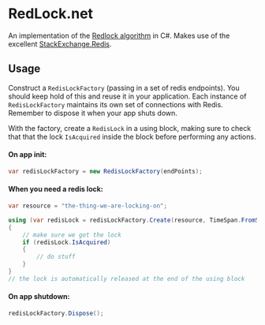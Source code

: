# RedLock.net

An implementation of the [Redlock algorithm](http://redis.io/topics/distlock) in C#. Makes use of the excellent [StackExchange.Redis](https://github.com/StackExchange/StackExchange.Redis).

## Usage

Construct a `RedisLockFactory` (passing in a set of redis endpoints). You should keep hold of this and reuse it in your application. Each instance of `RedisLockFactory` maintains its own set of connections with Redis. Remember to dispose it when your app shuts down.

With the factory, create a `RedisLock` in a using block, making sure to check that that the lock `IsAcquired` inside the block before performing any actions.

#### On app init:
```csharp
var redisLockFactory = new RedisLockFactory(endPoints);
```

#### When you need a redis lock:
```csharp
var resource = "the-thing-we-are-locking-on";

using (var redisLock = redisLockFactory.Create(resource, TimeSpan.FromSeconds(30)))
{
	// make sure we got the lock
	if (redisLock.IsAcquired)
	{
		// do stuff
	}
}
// the lock is automatically released at the end of the using block
```

#### On app shutdown:
```csharp
redisLockFactory.Dispose();
```
